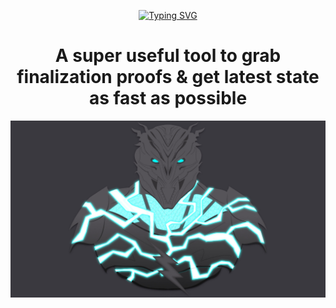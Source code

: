 
<div align="center">

<!-- [![Typing SVG](https://readme-typing-svg.herokuapp.com?font=Major+Mono+Display&size=64&color=C20000&center=true&vCenter=true&height=100&lines=Klyntar)](https://git.io/typing-svg) -->
[![Typing SVG](https://readme-typing-svg.herokuapp.com?font=Major+Mono+Display&size=100&color=0c288a&center=true&vCenter=true&width=500&height=200&lines=savitar)](https://git.io/typing-svg)

# A super useful tool to grab finalization proofs & get latest state as fast as possible


<img src="./main.jpg">

</div>